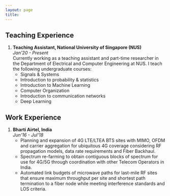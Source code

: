 ```yaml
---
layout: page
title: 
---
```



## Teaching Experience

1. **Teaching Assistant, National University of Singapore (NUS)**  
    *Jan'20 - Present*  
    Currently working as a teaching assistant and part-time researcher in the Department of Electrical and Computer Engineering at NUS. 
    I teach the following undergraduate courses:
    - Signals & Systems
    - Introduction to probability & statistics
    - Introduction to Machine Learning
    - Computer Organization
    - Introduction to communication networks
    - Deep Learning

## Work Experience  

1. **Bharti Airtel, India**   
    *Jun'16 - Jul'18*  
    - Planning and expansion of 4G LTE/LTEA BTS sites with MIMO, OFDM and carrier aggregation for ubiquitous 4G coverage considering RF propagation models, data rate requirements and Fiber Backhaul.
    - Spectrum re-farming to obtain contiguous blocks of spectrum for use for 4G/5G through coordination with other Telecom Operators in India.
    - Automated link budgets of microwave paths for last-mile RF sites that ensure maximum throughput per site and shortest path termination to a fiber node while meeting interference standards and LOS criteria.
    
